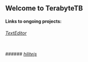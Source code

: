 ## Welcome to TerabyteTB

#### Links to ongoing projects:
###### <a href="https://terabytetb.github.io/TextEditor" class="small"><em>TextEditor</em></a>
<br>
###### <a href="https://terabytetb.github.io/hilitejs" class="small"><em>hilitejs</em></a>
